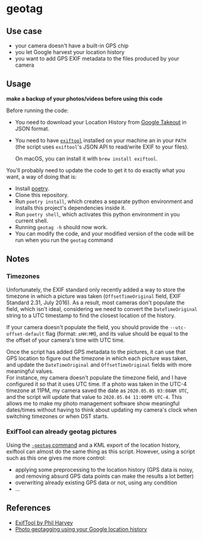 # geotag

## Use case

- your camera doesn't have a built-in GPS chip
- you let Google harvest your location history
- you want to add GPS EXIF metadata to the files produced by your camera

## Usage

**make a backup of your photos/videos before using this code**

Before running the code:

- You need to download your Location History from [Google Takeout](https://takeout.google.com/settings/takeout) in JSON format.

- You need to have [`exiftool`](https://exiftool.org/) installed on your machine an in your `PATH` (the script uses `exiftool`'s JSON API to read/write EXIF to your files).

  On macOS, you can install it with `brew install exiftool`.

You'll probably need to update the code to get it to do exactly what you want, a way of doing that is:

- Install [poetry](https://python-poetry.org/).
- Clone this repository.
- Run `poetry install`, which creates a separate python environment and installs this project's dependencies inside it.
- Run `poetry shell`, which activates this python environment in you current shell.
- Running `geotag -h` should now work.
- You can modify the code, and your modified version of the code will be run when you run the `geotag` command

## Notes

### Timezones

Unfortunately, the EXIF standard only recently added a way to store the timezone in which a picture was taken (`OffsetTimeOriginal` field, EXIF Standard 2.31, July 2016). As a result, most cameras don't populate the field, which isn't ideal, considering we need to convert the `DateTimeOriginal` string to a UTC timestamp to find the closest location of the history.

If your camera doesn't populate the field, you should provide the `--utc-offset-default` flag (format: `±HH:MM`), and its value should be equal to the the offset of your camera's time with UTC time.

Once the script has added GPS metadata to the pictures, it can use that GPS location to figure out the timezone in which each picture was taken, and update the `DateTimeOriginal` and `OffsetTimeOriginal` fields with more meaningful values.  
For instance, my camera doesn't populate the timezone field, and I have configured it so that it uses UTC time. If a photo was taken in the UTC-4 timezone at 11PM, my camera saved the date as `2020.05.05 03:00AM UTC`, and the script will update that value to `2020.05.04 11:00PM UTC-4`. This allows me to make my photo management software show meaningful dates/times without having to think about updating my camera's clock when switching timezones or when DST starts.

### ExifTool can already geotag pictures

Using the [`-geotag` command](https://exiftool.org/geotag.html#geotag) and a KML export of the location history, exiftool can almost do the same thing as this script. However, using a script such as this one gives me more control:

- applying some preprocessing to the location history (GPS data is noisy, and removing absurd GPS data points can make the results a lot better)
- overwriting already existing GPS data or not, using any condition
- ...

## References

- [ExifTool by Phil Harvey](https://exiftool.org/)
- [Photo geotagging using your Google location history](https://chuckleplant.github.io/2018/07/23/google-photos-geotag.html)
